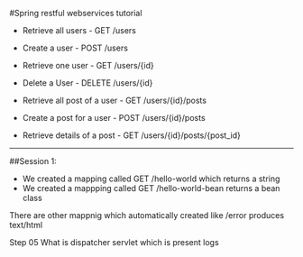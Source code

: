 #Spring restful webservices tutorial

- Retrieve all users  -     GET /users
- Create a user -   POST /users
- Retrieve one user - GET   /users/{id}
- Delete a User - DELETE /users/{id}
  
- Retrieve all post  of a user - GET /users/{id}/posts
- Create a post for a user - POST /users/{id}/posts
- Retrieve details of a post - GET /users/{id}/posts/{post_id}

---
##Session 1:

* We created a mapping called GET /hello-world which returns a string
* We created a mappping called GET /hello-world-bean returns a bean class

There are other mappnig which automatically created like /error produces text/html

Step 05 
What is dispatcher servlet which is present logs


